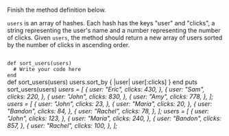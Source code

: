Finish the method definition below.

`users` is an array of hashes. Each hash has the keys "user" and "clicks", a string representing the user's name and a number representing the number of clicks. Given `users`, the method should return a new array of users sorted by the number of clicks in ascending order.


<codeblock language="ruby" type="exercise" testMode="multipleInput">
<code>
def sort_users(users)
  # Write your code here
end
</code>

<solution>
def sort_users(users)
  users.sort_by { |user| user[:clicks] }
end
</solution>

<testcases>
<caller>
puts sort_users(users)
</caller>
<testcase>
<i>
users = [
  {
    user: "Eric",
    clicks: 430,
  },
  {
    user: "Sam",
    clicks: 220,
  },
  {
    user: "John",
    clicks: 830,
  },
  {
    user: "Amy",
    clicks: 778,
  },
];
</i>
</testcase>
<testcase>
<i>
users = [
  {
    user: "John",
    clicks: 23,
  },
  {
    user: "Maria",
    clicks: 20,
  },
  {
    user: "Bandon",
    clicks: 84,
  },
  {
    user: "Rachel",
    clicks: 78,
  },
];
</i>
</testcase>
<testcase>
<i>
users = [
  {
    user: "John",
    clicks: 123,
  },
  {
    user: "Maria",
    clicks: 240,
  },
  {
    user: "Bandon",
    clicks: 857,
  },
  {
    user: "Rachel",
    clicks: 100,
  },
];
</i>
</testcase>
</testcases>
</codeblock>
